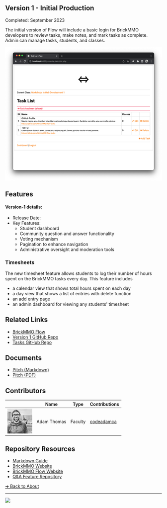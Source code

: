 <style>@import url("//readme.codeadam.ca/readme.css");</style>

## Version 1 - Initial Production

Completed: September 2023

The initial version of Flow will include a basic login for BrickMMO developers to review tasks, make notes, and mark tasks as complete. Admin can manage tasks, students, and classes. 

![BrickMMO](images/v1-screenshot-flow-tasks.png)

## Features
#### Version-1 details: 
- Release Date: 
- Key Features:
    - Student dashboard
    - Community question and answer functionality
    - Voting mechanism
    - Pagination to enhance navigation
    - Administrative oversight and moderation tools

### Timesheets
The new timesheet feature allows students to log their number of hours spent on the BrickMMO tasks every day. This feature includes 
- a calendar view that shows total hours spent on each day
- a day view that shows a list of entries with delete function
- an add entry page
- an admin dashboard for viewing any students' timesheet

## Related Links

- [BrickMMO Flow](https://flow.brickmmo.com)
- [Version 1 GitHub Repo](https://github.com/BrickMMO/flow-v1)
- [Tasks GitHub Repo](https://github.com/BrickMMO/tasks)

## Documents

- [Pitch (Markdown)](v1/system-v1-pitch)
- [Pitch (PDF)](v1/system-v1-pitch.pdf)

## Contributors

| | Name | Type | Contributions |
| - | - | - | - |
| ![codeadamca](faculty/codeadamca.png) | Adam Thomas | Faculty | [codeadamca](https://contributions.brickmmo.com/faculty/codeadamca) |

## Repository Resources
- [Markdown Guide](https://daringfireball.net/projects/markdown/)
- [BrickMMO Website](https://brickmmo.com/)
- [BrickMMO Flow Website](https://flow.brickmmo.com/)
- [Q&A Feature Repository](https://github.com/BrickMMO/flow-v1)

[&#10132; Back to About](/flow-about/)

---

<a href="https://brickmmo.com">
<img src="https://brickmmo.com/images/brickmmo-logo-horizontal.jpg" width="100">
</a>
